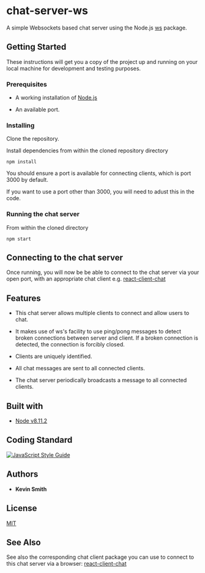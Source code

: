 # chat-server-ws

A simple Websockets based chat server using the Node.js [ws](https://github.com/websockets/ws) package.

## Getting Started

These instructions will get you a copy of the project up and running on your local machine for development and testing purposes.

### Prerequisites

* A working installation of [Node.js](https://nodejs.org/en/)


* An available port.


### Installing

Clone the repository.

Install dependencies from within the cloned repository directory

```
npm install
```

You should ensure a port is available for connecting clients, which
is port 3000 by default.

If you want to use a port other than 3000, you will need to adust this in the code.

### Running the chat server

From within the cloned directory

```
npm start
```
## Connecting to the chat server

Once running, you will now be be able to connect to the chat server via your open port,
with an appropriate chat client e.g.
[react-client-chat](https://github.com/kevin2244/react-client-chat)

## Features

* This chat server allows multiple clients to connect and allow users to chat.

* It makes use of ws's facility to use ping/pong messages to detect broken connections
between server and client. If a broken connection is detected, the connection is
forcibly closed.

* Clients are uniquely identified.

* All chat messages are sent to all connected clients.

* The chat server periodically broadcasts a message to all connected clients.

## Built with

* [Node v8.11.2](https://nodejs.org/en/)

## Coding Standard
[![JavaScript Style Guide](https://cdn.rawgit.com/standard/standard/master/badge.svg)](https://github.com/standard/standard)

## Authors

* **Kevin Smith**

## License

[MIT](https://github.com/kevin2244/chat-server-ws/blob/master/LICENSE.md)


## See Also
See also the corresponding chat client package you can use to connect to this chat server via a browser:
[react-client-chat](https://github.com/kevin2244/react-client-chat)
